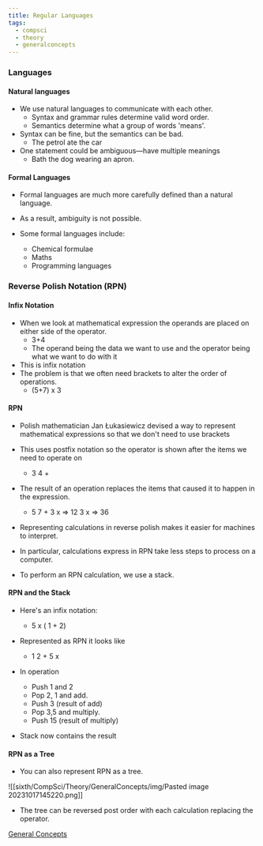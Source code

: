 ```yaml
---
title: Regular Languages
tags:
  - compsci
  - theory
  - generalconcepts
---
```


### Languages


#### Natural languages

- We use natural languages to communicate with each other.
	- Syntax and grammar rules determine valid word order.
	- Semantics determine what a group of words 'means'.
- Syntax can be fine, but the semantics can be bad.
	- The petrol ate the car
- One statement could be ambiguous—have multiple meanings
	- Bath the dog wearing an apron.

#### Formal Languages

- Formal languages are much more carefully defined than a natural language.
- As a result, ambiguity is not possible.

- Some formal languages include:
	- Chemical formulae
	- Maths
	- Programming languages

### Reverse Polish Notation (RPN)

#### Infix Notation

- When we look at mathematical expression the operands are placed on either side of the operator.
	- 3+4
	- The operand being the data we want to use and the operator being what we want to do with it
- This is infix notation
- The problem is that we often need brackets to alter the order of operations.
	- (5+7) x 3
#### RPN

- Polish mathematician Jan Łukasiewicz devised a way to represent mathematical expressions so that we don't need to use brackets
- This uses postfix notation so the operator is shown after the items we need to operate on
	- 3 4 +
- The result of an operation replaces the items that caused it to happen in the expression.
	-  5 7 + 3 x => 12 3 x => 36


- Representing calculations in reverse polish makes it easier for machines to interpret.
- In particular, calculations express in RPN take less steps to process on a computer.
- To perform an RPN calculation, we use a stack.

#### RPN and the Stack

- Here's an infix notation:
	- 5 x ( 1 + 2)
- Represented as RPN it looks like
	- 1 2 + 5 x

- In operation
	-  Push 1 and 2
	- Pop 2, 1 and add.
	- Push 3 (result of add)
	- Pop 3,5 and multiply.
	- Push 15 (result of multiply)
- Stack now contains the result

#### RPN as a Tree

- You can also represent RPN as a tree.

![[sixth/CompSci/Theory/GeneralConcepts/img/Pasted image 20231017145220.png]]
 
- The tree can be reversed post order with each calculation replacing the operator.





[General Concepts](sixth/CompSci/Theory/GeneralConcepts/GeneralConcepts)